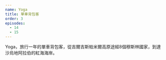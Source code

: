 ```yaml
---
name: Yoga
title: 單車背包客
order: 3
episodes:
  - 14
  - 15
---
```


Yoga，旅行一年的單車背包客，從吉爾吉斯帕米爾高原途經8個穆斯林國家，到達沙烏地阿拉伯的紅海海岸。